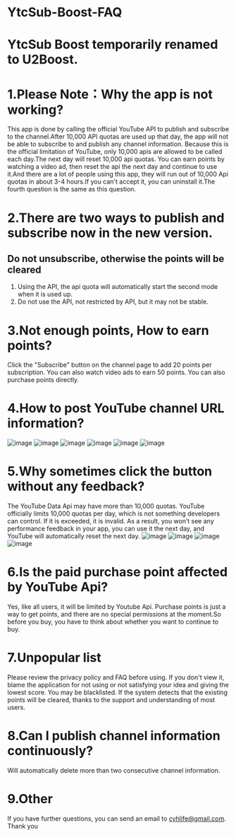 # YtcSub-Boost-FAQ

# YtcSub Boost temporarily renamed to U2Boost.

# 1.Please Note：Why the app is not working?
This app is done by calling the official YouTube API to publish and subscribe to the channel.After 10,000 API quotas are used up that day, the app will not be able to subscribe to and publish any channel information. Because this is the official limitation of YouTube, only 10,000 apis are allowed to be called each day.The next day will reset 10,000 api quotas. You can earn points by watching a video ad, then reset the api the next day and continue to use it.And there are a lot of people using this app, they will run out of 10,000 Api quotas in about 3-4 hours.If you can't accept it, you can uninstall it.The fourth question is the same as this question.

# 2.There are two ways to publish and subscribe now in the new version.
## Do not unsubscribe, otherwise the points will be cleared
1. Using the API, the api quota will automatically start the second mode when it is used up.
2. Do not use the API, not restricted by API, but it may not be stable.

# 3.Not enough points, How to earn points?
Click the "Subscribe" button on the channel page to add 20 points per subscription.
You can also watch video ads to earn 50 points.
You can also purchase points directly.

# 4.How to post YouTube channel URL information?
![image](https://github.com/cuiyh/YtcSub-Boost-FAQ/blob/master/01.jpg)
![image](https://github.com/cuiyh/YtcSub-Boost-FAQ/blob/master/02.jpg)
![image](https://github.com/cuiyh/YtcSub-Boost-FAQ/blob/master/03.jpg)
![image](https://github.com/cuiyh/YtcSub-Boost-FAQ/blob/master/04.jpg)
![image](https://github.com/cuiyh/YtcSub-Boost-FAQ/blob/master/05.jpg)
![image](https://github.com/cuiyh/YtcSub-Boost-FAQ/blob/master/06.jpg)

# 5.Why sometimes click the button without any feedback?
The YouTube Data Api may have more than 10,000 quotas. YouTube officially limits 10,000 quotas per day, which is not something developers can control. If it is exceeded, it is invalid. As a result, you won’t see any performance feedback in your app, you can use it the next day, and YouTube will automatically reset the next day.
![image](https://github.com/cuiyh/YtcSub-Boost-FAQ/blob/master/07.jpg)
![image](https://github.com/cuiyh/YtcSub-Boost-FAQ/blob/master/08.jpg)
![image](https://github.com/cuiyh/YtcSub-Boost-FAQ/blob/master/09.jpg)
![image](https://github.com/cuiyh/YtcSub-Boost-FAQ/blob/master/010.jpg)

# 6.Is the paid purchase point affected by YouTube Api?
Yes, like all users, it will be limited by Youtube Api. Purchase points is just a way to get points, and there are no special permissions at the moment.So before you buy, you have to think about whether you want to continue to buy.

# 7.Unpopular list
Please review the privacy policy and FAQ before using.  If you don't view it, blame the application for not using or not satisfying your idea and giving the lowest score.  You may be blacklisted.  If the system detects that the existing points will be cleared, thanks to the support and understanding of most users.

# 8.Can I publish channel information continuously?
Will automatically delete more than two consecutive channel information.

# 9.Other
If you have further questions, you can send an email to cyhlife@gmail.com. Thank you
